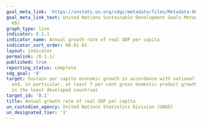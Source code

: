 ```yaml
---
goal_meta_link: 'https://unstats.un.org/sdgs/metadata/files/Metadata-08-01-01.pdf '
goal_meta_link_text: United Nations Sustainable Development Goals Metadata (PDF 232
  KB)
graph_type: line
indicator: 8.1.1
indicator_name: Annual growth rate of real GDP per capita
indicator_sort_order: 08-01-01
layout: indicator
permalink: /8-1-1/
published: true
reporting_status: complete
sdg_goal: '8'
target: Sustain per capita economic growth in accordance with national circumstances
  and, in particular, at least 7 per cent gross domestic product growth per annum
  in the least developed countries
target_id: '8.1'
title: Annual growth rate of real GDP per capita
un_custodian_agency: United Nations Statistics Division (UNSD)
un_designated_tier: '1'
---
```

